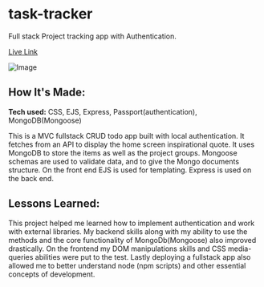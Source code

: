 # task-tracker
Full stack Project tracking app with Authentication. 

[Live Link](https://the-task-tracker-app.herokuapp.com/)

![Image](https://res.cloudinary.com/dpivoqpxh/image/upload/v1649743585/Screen_Shot_2022-03-24_at_8.58.36_PM_nm4lu3.png)

## How It's Made:

**Tech used:** CSS, EJS, Express, Passport(authentication), MongoDB(Mongoose)

This is a MVC fullstack CRUD todo app built with local authentication. It fetches from an API to display the home screen inspirational quote. It uses MongoDB to store the items as well as the project groups. Mongoose schemas are used to validate data, and to give the Mongo documents structure. On the front end EJS is used for templating. Express is used on the back end.

## Lessons Learned:

This project helped me learned how to implement authentication and work with external libraries. My backend skills along with my ability to use the methods and the core functionality of MongoDb(Mongoose) also improved drastically. On the frontend my DOM manipulations skills and CSS media-queries abilities were put to the test. Lastly deploying a fullstack app also allowed me to better understand node (npm scripts) and other essential concepts of development.  

